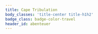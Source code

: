 ```yaml
---
title: Cape Tribulation
body_classes: 'title-center title-h1h2'
badge_class: badge-color-travel
header_id: abenteuer
---
```


